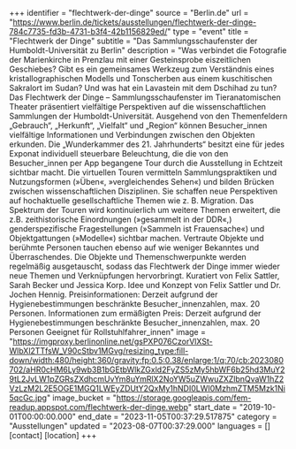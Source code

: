 +++
identifier = "flechtwerk-der-dinge"
source = "Berlin.de"
url = "https://www.berlin.de/tickets/ausstellungen/flechtwerk-der-dinge-784c7735-fd3b-4731-b3f4-42b1156829ed/"
type = "event"
title = "Flechtwerk der Dinge"
subtitle = "Das Sammlungsschaufenster der Humboldt-Universität zu Berlin"
description = "Was verbindet die Fotografie der Marienkirche in Prenzlau mit einer Gesteinsprobe eiszeitlichen Geschiebes? Gibt es ein gemeinsames Werkzeug zum Verständnis eines kristallographischen Modells und Tonscherben aus einem kuschitischen Sakralort im Sudan? Und was hat ein Lavastein mit dem Dschihad zu tun?
Das Flechtwerk der Dinge – Sammlungsschaufenster im Tieranatomischen Theater präsentiert vielfältige Perspektiven auf die wissenschaftlichen Sammlungen der Humboldt-Universität. Ausgehend von den Themenfeldern „Gebrauch“, „Herkunft“, „Vielfalt“ und „Region“ können Besucher_innen vielfältige Informationen und Verbindungen zwischen den Objekten erkunden. Die „Wunderkammer des 21. Jahrhunderts“ besitzt eine für jedes Exponat individuell steuerbare Beleuchtung, die die von den Besucher_innen per App begangene Tour durch die Ausstellung in Echtzeit sichtbar macht.
Die virtuellen Touren vermitteln Sammlungspraktiken und Nutzungsformen (»Üben«, »vergleichendes Sehen«) und bilden Brücken zwischen wissenschaftlichen Disziplinen. Sie schaffen neue Perspektiven auf hochaktuelle gesellschaftliche Themen wie z. B. Migration. Das Spektrum der Touren wird kontinuierlich um weitere Themen erweitert, die z.B. zeithistorische Einordnungen (»gesammelt in der DDR«,) genderspezifische Fragestellungen (»Sammeln ist Frauensache«) und Objektgattungen (»Modelle«) sichtbar machen. Vertraute Objekte und berühmte Personen tauchen ebenso auf wie weniger Bekanntes und Überraschendes.
Die Objekte und Themenschwerpunkte werden regelmäßig ausgetauscht, sodass das Flechtwerk der Dinge immer wieder neue Themen und Verknüpfungen hervorbringt.
Kuratiert von Felix Sattler, Sarah Becker und Jessica Korp.
Idee und Konzept von Felix Sattler und Dr. Jochen Hennig.
Preisinformationen: Derzeit aufgrund der Hygienebestimmungen beschränkte Besucher_innenzahlen, max. 20 Personen.
Informationen zum ermäßigten Preis: Derzeit aufgrund der Hygienebestimmungen beschränkte Besucher_innenzahlen, max. 20 Personen
Geeignet für Rollstuhlfahrer_innen"
image = "https://imgproxy.berlinonline.net/gsPXP076CzorVlXSt-WlbXl2TTfsW_V90cStbv1MGvg/resizing_type:fill-down/width:480/height:360/gravity:fp:0.5:0.38/enlarge:1/q:70/cb:2023080702/aHR0cHM6Ly9wb3B1bGEtbWlkZGxld2FyZS5zMy5hbWF6b25hd3MuY29tL2JvLW1pZGRsZXdhcmUvYm8uYmRlX2NoYW5uZWwuZXZlbnQvaW1hZ2VzLzM2L2E5OGE1MGQ1LWEyZDUtY2QxMy1hNDI0LWI0MzhmZTM5Mzk1Ni5qcGc.jpg"
image_bucket = "https://storage.googleapis.com/fem-readup.appspot.com/flechtwerk-der-dinge.webp"
start_date = "2019-10-01T00:00:00.000"
end_date = "2023-11-05T00:37:29.517875"
category = "Ausstellungen"
updated = "2023-08-07T00:37:29.000"
languages = []
[contact]
[location]
+++